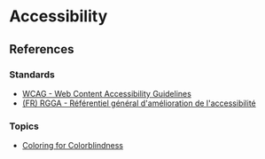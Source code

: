 # Accessibility

## References

### Standards

* [WCAG - Web Content Accessibility Guidelines](https://www.w3.org/TR/WCAG21/)
* [(FR) RGGA - Référentiel général d'amélioration de l'accessibilité](https://design.numerique.gouv.fr/accessibilite-numerique/rgaa/)

### Topics

* [Coloring for Colorblindness](https://davidmathlogic.com/colorblind/#%23D81B60-%231E88E5-%23FFC107-%23004D40)
